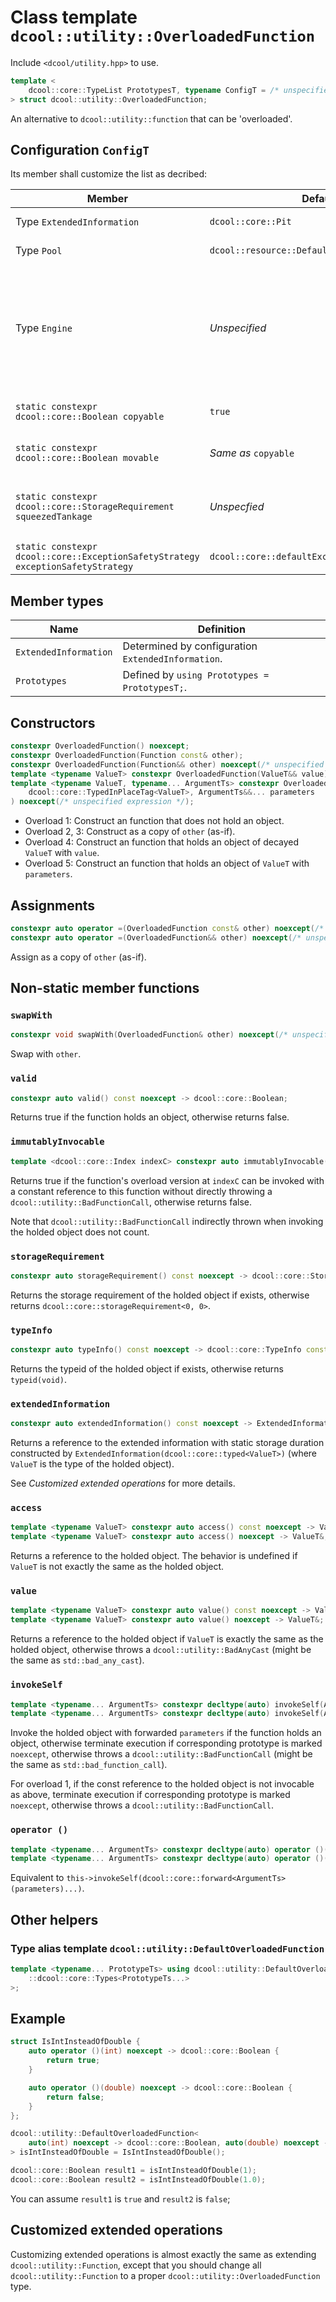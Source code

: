 # Class template `dcool::utility::OverloadedFunction`

Include `<dcool/utility.hpp>` to use.

```cpp
template <
	dcool::core::TypeList PrototypesT, typename ConfigT = /* unspecified type */
> struct dcool::utility::OverloadedFunction;
```

An alternative to `dcool::utility::function` that can be 'overloaded'.

## Configuration `ConfigT`

Its member shall customize the list as decribed:

| Member | Default | Behavior |
| - | - | - |
| Type `ExtendedInformation` | `dcool::core::Pit` | See *Customized extended operations* for more details. |
| Type `Pool` | `dcool::resource::DefaultPool` | The dynamic memory resource of function. |
| Type `Engine` | *Unspecified* | Provided `Engine engine`, `engine.pool()` shall evaluate to a reference to `Pool` for dynamic memory management, and `engine.extendedOpterationExecutor` shall evaluate to a reference to `ExtendedOpterationExecutor` for extended operations (See *Customized extended operations* for more details). |
| `static constexpr dcool::core::Boolean copyable` | `true` | The function shall be copyable if it takes value `true`; otherwise non-copyable. |
| `static constexpr dcool::core::Boolean movable` | *Same as* `copyable` | The function shall be moveable if it takes value `true`; otherwise non-moveable. |
| `static constexpr dcool::core::StorageRequirement squeezedTankage` | *Unspecfied* | If the item to be stored is storable in a statically allocated storage of `squeezedTankage`, implementation would attempt to avoid dynamic allocation. |
| `static constexpr dcool::core::ExceptionSafetyStrategy exceptionSafetyStrategy` | `dcool::core::defaultExceptionSafetyStrategy` | The default exception safety strategy of all operations. |

## Member types

| Name | Definition |
| - | - |
| `ExtendedInformation` | Determined by configuration `ExtendedInformation`. |
| `Prototypes` | Defined by `using Prototypes = PrototypesT;`. |

## Constructors

```cpp
constexpr OverloadedFunction() noexcept;
constexpr OverloadedFunction(Function const& other);
constexpr OverloadedFunction(Function&& other) noexcept(/* unspecified expression */);
template <typename ValueT> constexpr OverloadedFunction(ValueT&& value) noexcept(/* unspecified expression */);
template <typename ValueT, typename... ArgumentTs> constexpr OverloadedFunction(
	dcool::core::TypedInPlaceTag<ValueT>, ArgumentTs&&... parameters
) noexcept(/* unspecified expression */);
```

- Overload 1: Construct an function that does not hold an object.
- Overload 2, 3: Construct as a copy of `other` (as-if).
- Overload 4: Construct an function that holds an object of decayed `ValueT` with `value`.
- Overload 5: Construct an function that holds an object of `ValueT` with `parameters`.

## Assignments

```cpp
constexpr auto operator =(OverloadedFunction const& other) noexcept(/* unspecified expression */) -> OverloadedFunction&;
constexpr auto operator =(OverloadedFunction&& other) noexcept(/* unspecified expression */) -> OverloadedFunction&;
```

Assign as a copy of `other` (as-if).

## Non-static member functions

### `swapWith`

```cpp
constexpr void swapWith(OverloadedFunction& other) noexcept(/* unspecified expression */);
```

Swap with `other`.

### `valid`

```cpp
constexpr auto valid() const noexcept -> dcool::core::Boolean;
```

Returns true if the function holds an object, otherwise returns false.

### `immutablyInvocable`

```cpp
template <dcool::core::Index indexC> constexpr auto immutablyInvocable() const noexcept -> dcool::core::Boolean;
```

Returns true if the function's overload version at `indexC` can be invoked with a constant reference to this function without directly throwing a `dcool::utility::BadFunctionCall`, otherwise returns false.

Note that `dcool::utility::BadFunctionCall` indirectly thrown when invoking the holded object does not count.

### `storageRequirement`

```cpp
constexpr auto storageRequirement() const noexcept -> dcool::core::StorageRequirement;
```

Returns the storage requirement of the holded object if exists, otherwise returns `dcool::core::storageRequirement<0, 0>`.

### `typeInfo`

```cpp
constexpr auto typeInfo() const noexcept -> dcool::core::TypeInfo const&
```

Returns the typeid of the holded object if exists, otherwise returns `typeid(void)`.

### `extendedInformation`

```cpp
constexpr auto extendedInformation() const noexcept -> ExtendedInformation const&
```

Returns a reference to the extended information with static storage duration constructed by `ExtendedInformation(dcool::core::typed<ValueT>)` (where `ValueT` is the type of the holded object).

See *Customized extended operations* for more details.

### `access`

```cpp
template <typename ValueT> constexpr auto access() const noexcept -> ValueT const&;
template <typename ValueT> constexpr auto access() noexcept -> ValueT&;
```

Returns a reference to the holded object. The behavior is undefined if `ValueT` is not exactly the same as the holded object.

### `value`

```cpp
template <typename ValueT> constexpr auto value() const noexcept -> ValueT const&;
template <typename ValueT> constexpr auto value() noexcept -> ValueT&;
```

Returns a reference to the holded object if `ValueT` is exactly the same as the holded object, otherwise throws a `dcool::utility::BadAnyCast` (might be the same as `std::bad_any_cast`).

### `invokeSelf`

```cpp
template <typename... ArgumentTs> constexpr decltype(auto) invokeSelf(ArgumentTs&&... parameters) const noexcept(/* unspecified expression */);
template <typename... ArgumentTs> constexpr decltype(auto) invokeSelf(ArgumentTs&&... parameters) noexcept(/* unspecified expression */);
```

Invoke the holded object with forwarded `parameters` if the function holds an object, otherwise terminate execution if corresponding prototype is marked `noexcept`, otherwise throws a `dcool::utility::BadFunctionCall` (might be the same as `std::bad_function_call`).

For overload 1, if the const reference to the holded object is not invocable as above, terminate execution if corresponding prototype is marked `noexcept`, otherwise throws a `dcool::utility::BadFunctionCall`.

### `operator ()`

```cpp
template <typename... ArgumentTs> constexpr decltype(auto) operator ()(ArgumentTs&&... parameters) const noexcept(/* unspecified expression */);
template <typename... ArgumentTs> constexpr decltype(auto) operator ()(ArgumentTs&&... parameters) noexcept(/* unspecified expression */);
```

Equivalent to `this->invokeSelf(dcool::core::forward<ArgumentTs>(parameters)...)`.

## Other helpers

### Type alias template `dcool::utility::DefaultOverloadedFunction`

```cpp
template <typename... PrototypeTs> using dcool::utility::DefaultOverloadedFunction = ::dcool::utility::OverloadedFunction<
	::dcool::core::Types<PrototypeTs...>
>;
```

## Example

```cpp
struct IsIntInsteadOfDouble {
	auto operator ()(int) noexcept -> dcool::core::Boolean {
		return true;
	}

	auto operator ()(double) noexcept -> dcool::core::Boolean {
		return false;
	}
};

dcool::utility::DefaultOverloadedFunction<
	auto(int) noexcept -> dcool::core::Boolean, auto(double) noexcept -> dcool::core::Boolean
> isIntInsteadOfDouble = IsIntInsteadOfDouble();

dcool::core::Boolean result1 = isIntInsteadOfDouble(1);
dcool::core::Boolean result2 = isIntInsteadOfDouble(1.0);
```

You can assume `result1` is `true` and `result2` is `false`;

## Customized extended operations

Customizing extended operations is almost exactly the same as extending `dcool::utility::Function`, except that you should change all `dcool::utility::Function` to a proper `dcool::utility::OverloadedFunction` type.
